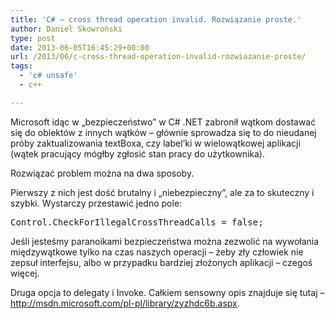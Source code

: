 ```yaml
---
title: 'C# – cross thread operation invalid. Rozwiązanie proste.'
author: Daniel Skowroński
type: post
date: 2013-06-05T16:45:29+00:00
url: /2013/06/c-cross-thread-operation-invalid-rozwiazanie-proste/
tags:
  - 'c# unsafe'
  - c++

---
```

Microsoft idąc w &#8222;bezpieczeństwo&#8221; w C# .NET zabronił wątkom dostawać się do obiektów z innych wątków &#8211; głównie sprowadza się to do nieudanej próby zaktualizowania textBoxa, czy label&#8217;ki w wielowątkowej aplikacji (wątek pracujący mógłby zgłosić stan pracy do użytkownika).  
<!--break-->

  
Rozwiązać problem można na dwa sposoby. 

Pierwszy z nich jest dość brutalny i &#8222;niebezpieczny&#8221;, ale za to skuteczny i szybki. Wystarczy przestawić jedno pole: 

<pre class="EnlighterJSRAW csharp">Control.CheckForIllegalCrossThreadCalls = false;</pre>

Jeśli jesteśmy paranoikami bezpieczeństwa można zezwolić na wywołania międzywątkowe tylko na czas naszych operacji &#8211; żeby zły człowiek nie zepsuł interfejsu, albo w przypadku bardziej złożonych aplikacji &#8211; czegoś więcej.

Druga opcja to delegaty i Invoke. Całkiem sensowny opis znajduje się tutaj &#8211; http://msdn.microsoft.com/pl-pl/library/zyzhdc6b.aspx.
